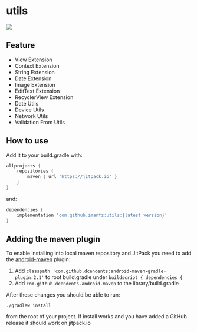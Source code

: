 # utils

[![](https://jitpack.io/v/imanfz/android-utils.svg)](https://jitpack.io/#imanfz/android-utils)

## Feature
- View Extension
- Context Extension
- String Extension
- Date Extension
- Image Extension
- EditText Extension
- RecyclerView Extension
- Date Utils
- Device Utils
- Network Utils
- Validation From Utils

## How to use

Add it to your build.gradle with:
```gradle
allprojects {
    repositories {
        maven { url "https://jitpack.io" }
    }
}
```
and:

```gradle
dependencies {
    implementation 'com.github.imanfz:utils:{latest version}'
}
```

## Adding the maven plugin

To enable installing into local maven repository and JitPack you need to add the [android-maven](https://github.com/dcendents/android-maven-gradle-plugin) plugin:

1. Add `classpath 'com.github.dcendents:android-maven-gradle-plugin:2.1'` to root build.gradle under `buildscript { dependencies {`
2. Add `com.github.dcendents.android-maven` to the library/build.gradle

After these changes you should be able to run:

    ./gradlew install
    
from the root of your project. If install works and you have added a GitHub release it should work on jitpack.io

